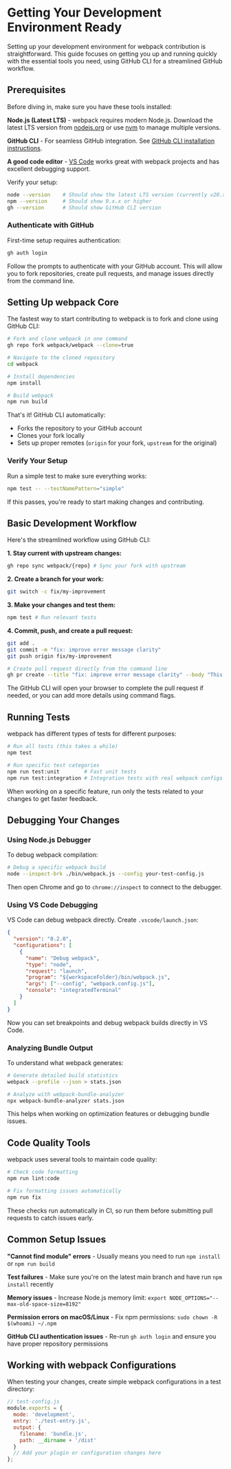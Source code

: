 # Getting Your Development Environment Ready

Setting up your development environment for webpack contribution is straightforward. This guide focuses on getting you up and running quickly with the essential tools you need, using GitHub CLI for a streamlined GitHub workflow.

## Prerequisites

Before diving in, make sure you have these tools installed:

**Node.js (Latest LTS)** - webpack requires modern Node.js. Download the latest LTS version from [nodejs.org](https://nodejs.org/) or use [nvm](https://github.com/nvm-sh/nvm) to manage multiple versions.

**GitHub CLI** - For seamless GitHub integration. See [GitHub CLI installation instructions](https://docs.github.com/en/github-cli/github-cli/about-github-cli#installing-github-cli).

**A good code editor** - [VS Code](https://code.visualstudio.com/) works great with webpack projects and has excellent debugging support.

Verify your setup:
```bash
node --version    # Should show the latest LTS version (currently v20.x.x or higher)
npm --version     # Should show 9.x.x or higher
gh --version      # Should show GitHub CLI version
```

### Authenticate with GitHub

First-time setup requires authentication:
```bash
gh auth login
```

Follow the prompts to authenticate with your GitHub account. This will allow you to fork repositories, create pull requests, and manage issues directly from the command line.

## Setting Up webpack Core

The fastest way to start contributing to webpack is to fork and clone using GitHub CLI:

```bash
# Fork and clone webpack in one command
gh repo fork webpack/webpack --clone=true

# Navigate to the cloned repository
cd webpack

# Install dependencies
npm install

# Build webpack
npm run build
```

That's it! GitHub CLI automatically:
- Forks the repository to your GitHub account
- Clones your fork locally
- Sets up proper remotes (`origin` for your fork, `upstream` for the original)

### Verify Your Setup

Run a simple test to make sure everything works:

```bash
npm test -- --testNamePattern="simple"
```

If this passes, you're ready to start making changes and contributing.

## Basic Development Workflow

Here's the streamlined workflow using GitHub CLI:

**1. Stay current with upstream changes:**
```bash
gh repo sync webpack/{repo} # Sync your fork with upstream
```

**2. Create a branch for your work:**
```bash
git switch -c fix/my-improvement
```

**3. Make your changes and test them:**
```bash
npm test # Run relevant tests
```

**4. Commit, push, and create a pull request:**
```bash
git add .
git commit -m "fix: improve error message clarity"
git push origin fix/my-improvement

# Create pull request directly from the command line
gh pr create --title "fix: improve error message clarity" --body "This PR improves error message clarity by..."
```

The GitHub CLI will open your browser to complete the pull request if needed, or you can add more details using command flags.

## Running Tests

webpack has different types of tests for different purposes:

```bash
# Run all tests (this takes a while)
npm test

# Run specific test categories
npm run test:unit        # Fast unit tests
npm run test:integration # Integration tests with real webpack configs
```

When working on a specific feature, run only the tests related to your changes to get faster feedback.



## Debugging Your Changes

### Using Node.js Debugger

To debug webpack compilation:

```bash
# Debug a specific webpack build
node --inspect-brk ./bin/webpack.js --config your-test-config.js
```

Then open Chrome and go to `chrome://inspect` to connect to the debugger.

### Using VS Code Debugging

VS Code can debug webpack directly. Create `.vscode/launch.json`:

```json
{
  "version": "0.2.0",
  "configurations": [
    {
      "name": "Debug webpack",
      "type": "node",
      "request": "launch",
      "program": "${workspaceFolder}/bin/webpack.js",
      "args": ["--config", "webpack.config.js"],
      "console": "integratedTerminal"
    }
  ]
}
```

Now you can set breakpoints and debug webpack builds directly in VS Code.

### Analyzing Bundle Output

To understand what webpack generates:

```bash
# Generate detailed build statistics
webpack --profile --json > stats.json

# Analyze with webpack-bundle-analyzer
npx webpack-bundle-analyzer stats.json
```

This helps when working on optimization features or debugging bundle issues.

## Code Quality Tools

webpack uses several tools to maintain code quality:

```bash
# Check code formatting
npm run lint:code

# Fix formatting issues automatically
npm run fix
```

These checks run automatically in CI, so run them before submitting pull requests to catch issues early.

## Common Setup Issues

**"Cannot find module" errors** - Usually means you need to run `npm install` or `npm run build`

**Test failures** - Make sure you're on the latest main branch and have run `npm install` recently

**Memory issues** - Increase Node.js memory limit: `export NODE_OPTIONS="--max-old-space-size=8192"`

**Permission errors on macOS/Linux** - Fix npm permissions: `sudo chown -R $(whoami) ~/.npm`

**GitHub CLI authentication issues** - Re-run `gh auth login` and ensure you have proper repository permissions

## Working with webpack Configurations

When testing your changes, create simple webpack configurations in a test directory:

```javascript
// test-config.js
module.exports = {
  mode: 'development',
  entry: './test-entry.js',
  output: {
    filename: 'bundle.js',
    path: __dirname + '/dist'
  }
  // Add your plugin or configuration changes here
};
```
